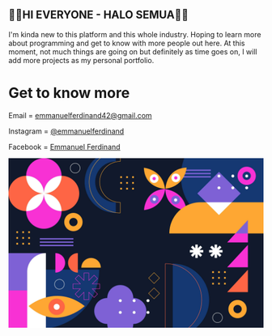 ## 🙆‍♂️HI EVERYONE - HALO SEMUA🙆‍♂️
I'm kinda new to this platform and this whole industry. Hoping to learn more about programming and get to know with more people out here. At this moment, not much things are going on but definitely as time goes on, I will add more projects as my personal portfolio.
# Get to know more
Email     = emmanuelferdinand42@gmail.com

Instagram = [@emmanuelferdinand](https://www.instagram.com/emmanuel_ferdinand/)

Facebook  = [Emmanuel Ferdinand](https://www.facebook.com/emmanuelferdinand13)

![alt text](https://github.com/emmanuelferdinand/emmanuelferdinand/blob/main/5895349.jpg)
